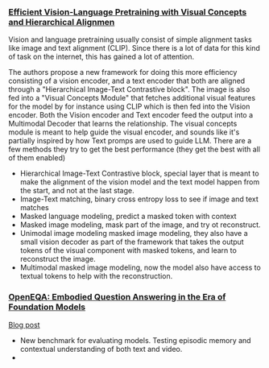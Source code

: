 ### [Efficient Vision-Language Pretraining with Visual Concepts and Hierarchical Alignmen](https://arxiv.org/pdf/2208.13628.pdf)
Vision and language pretraining usually consist of simple alignment tasks like image and text alignment (CLIP). Since there is a lot of data for this kind of task on the internet, this has gained a lot of attention.

The authors propose a new framework for doing this more efficiency consisting of a vision encoder, and a text encoder that both are aligned through a "Hierarchical Image-Text Contrastive block". The image is also fed into a "Visual Concepts Module" that fetches additional visual features for the model by for instance using CLIP which is then fed into the Vision encoder.
Both the Vision encoder and Text encoder feed the output into a Multimodal Decoder that learns the relationship.
The visual concepts module is meant to help guide the visual encoder, and sounds like it's partially inspired by how Text promps are used to guide LLM. 
There are a few methods they try to get the best performance (they get the best with all of them enabled)
- Hierarchical Image-Text Contrastive block, special layer that is meant to make the alignment of the vision model and the text model happen from the start, and not at the last stage.
- Image-Text matching, binary cross entropy loss to see if image and text matches
- Masked language modeling, predict a masked token with context
- Masked image modeling, mask part of the image, and try ot reconstruct.
- Unimodal image modeling masked image modeling, they also have a small vision decoder as part of the framework that takes the output tokens of the visual component with masked tokens, and learn to reconstruct the image.
- Multimodal masked image modeling, now the model also have access to textual tokens to help with the reconstruction. 

### [OpenEQA: Embodied Question Answering in the Era of Foundation Models](https://open-eqa.github.io/assets/pdfs/paper.pdf)
[Blog post](https://ai.meta.com/blog/openeqa-embodied-question-answering-robotics-ar-glasses/)
- New benchmark for evaluating models. Testing episodic memory and contextual understanding of both text and video.
- 
